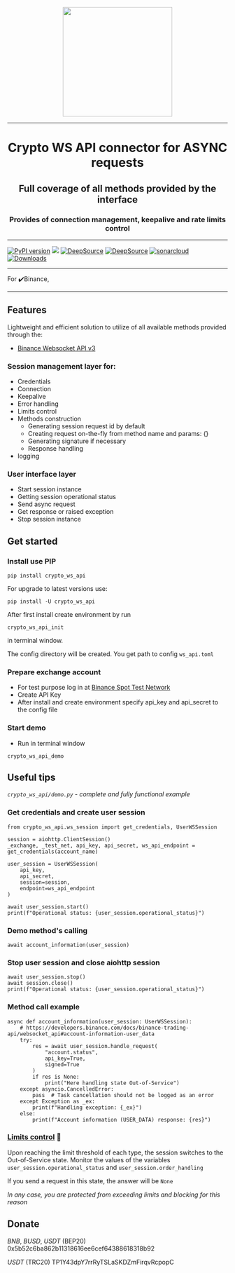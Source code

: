 
<p align="center"><img src="https://user-images.githubusercontent.com/77513676/250364389-cbedc171-a930-4467-a0cd-21627a6a41ed.svg" width="250"></p>

***
<h1 align="center">Crypto WS API connector for ASYNC requests</h1>

<h2 align="center">Full coverage of all methods provided by the interface</h2>

<h3 align="center">Provides of connection management, keepalive and rate limits control</h3>

***
<a href="https://badge.fury.io/py/crypto-ws-api"><img src="https://badge.fury.io/py/crypto-ws-api.svg" alt="PyPI version"></a>
<a href="https://codeclimate.com/github/DogsTailFarmer/crypto-ws-api/maintainability"><img src="https://api.codeclimate.com/v1/badges/2d2a654ba393eb88d911/maintainability" /></a>
<a href="https://app.deepsource.com/gh/DogsTailFarmer/crypto-ws-api/?ref=repository-badge}" target="_blank"><img alt="DeepSource" title="DeepSource" src="https://app.deepsource.com/gh/DogsTailFarmer/crypto-ws-api.svg/?label=resolved+issues&token=TXghPzbi0YWhkCLU8Q1tmDyQ"/></a>
<a href="https://app.deepsource.com/gh/DogsTailFarmer/crypto-ws-api/?ref=repository-badge}" target="_blank"><img alt="DeepSource" title="DeepSource" src="https://app.deepsource.com/gh/DogsTailFarmer/crypto-ws-api.svg/?label=active+issues&token=TXghPzbi0YWhkCLU8Q1tmDyQ"/></a>
<a href="https://sonarcloud.io/summary/new_code?id=DogsTailFarmer_crypto-ws-api" target="_blank"><img alt="sonarcloud" title="sonarcloud" src="https://sonarcloud.io/api/project_badges/measure?project=DogsTailFarmer_crypto-ws-api&metric=alert_status"/></a>
<a href="https://pepy.tech/project/crypto-ws-api" target="_blank"><img alt="Downloads" title="Downloads" src="https://static.pepy.tech/badge/crypto-ws-api"/></a>
***
For :heavy_check_mark:Binance, 
***

## Features
Lightweight and efficient solution to utilize of all available methods provided through the:
* [Binance Websocket API v3](https://developers.binance.com/docs/binance-trading-api/websocket_api)

### Session management layer for:
- Credentials
- Connection
- Keepalive
- Error handling
- Limits control
- Methods construction
  + Generating session request id by default
  + Creating request on-the-fly from method name and params: {}
  + Generating signature if necessary
  + Response handling
- logging

### User interface layer
- Start session instance
- Getting session operational status
- Send async request
- Get response or raised exception
- Stop session instance

## Get started
### Install use PIP

```console
pip install crypto_ws_api
```
For upgrade to latest versions use:
```console
pip install -U crypto_ws_api
```

After first install create environment by run 
```console
crypto_ws_api_init
```
in terminal window.

The config directory will be created. You get path to config `ws_api.toml`

### Prepare exchange account
* For test purpose log in at [Binance Spot Test Network](https://testnet.binance.vision/)
* Create API Key
* After install and create environment specify api_key and api_secret to the config file

### Start demo
* Run in terminal window
```
crypto_ws_api_demo
``` 

## Useful tips

_*`crypto_ws_api/demo.py` - complete and fully functional example*_

### Get credentials and create user session

```bazaar
from crypto_ws_api.ws_session import get_credentials, UserWSSession

session = aiohttp.ClientSession()
_exchange, _test_net, api_key, api_secret, ws_api_endpoint = get_credentials(account_name)

user_session = UserWSSession(
    api_key,
    api_secret,
    session=session,
    endpoint=ws_api_endpoint
)

await user_session.start()
print(f"Operational status: {user_session.operational_status}")
```
### Demo method's calling
```bazaar
await account_information(user_session)
```

### Stop user session and close aiohttp session
```bazaar
await user_session.stop()
await session.close()
print(f"Operational status: {user_session.operational_status}")
```

### Method call example
```bazaar
async def account_information(user_session: UserWSSession):
    # https://developers.binance.com/docs/binance-trading-api/websocket_api#account-information-user_data
    try:
        res = await user_session.handle_request(
            "account.status",
            api_key=True,
            signed=True
        )
        if res is None:
            print("Here handling state Out-of-Service")
    except asyncio.CancelledError:
        pass  # Task cancellation should not be logged as an error
    except Exception as _ex:
        print(f"Handling exception: {_ex}")
    else:
        print(f"Account information (USER_DATA) response: {res}")
```

### [Limits control](https://developers.binance.com/docs/binance-trading-api/websocket_api#general-information-on-rate-limits) :link:
Upon reaching the limit threshold of each type, the session switches to the Out-of-Service state. Monitor the values
of the variables `user_session.operational_status` and `user_session.order_handling`

If you send a request in this state, the answer will be `None`

*In any case, you are protected from exceeding limits and blocking for this reason*

## Donate
*BNB*, *BUSD*, *USDT* (BEP20) 0x5b52c6ba862b11318616ee6cef64388618318b92

*USDT* (TRC20) TP1Y43dpY7rrRyTSLaSKDZmFirqvRcpopC
